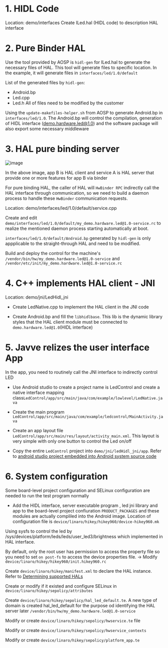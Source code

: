 # 1. HIDL Code
Location: demo/interfaces
Create ILed.hal (HIDL code) to description HAL interface

# 2. Pure Binder HAL
Use the tool provided by AOSP is `hidl-gen` for ILed.hal to generate the necessary files of HAL. This tool will generate files to specific location. In the example, it will generate files in `interfaces/led/1.0/default`

List of the generated files by `hidl-gen`:
- Android.bp
- Led.cpp
- Led.h
All of files need to be modified by the customer

Using the `update-makefiles-helper.sh` from AOSP to generate Android.bp in `interfaces/led/1.0`. The Android.bp will control
the compilation, generation of HIDL interface (demo.hardware.led@1.0) and the software package will also export some necessary middleware

# 3. HAL pure binding server
![image](https://user-images.githubusercontent.com/52844962/222963335-3e6c07d6-a9f6-4cc9-9909-d6732af3d533.png)

In the above image, app B is HAL client and service A is HAL server that provide one or more features for app B via binder 

For pure binding HAL, the caller of HAL will `HwBinder RPC` indirectly call the HAL interface through communication, so we need to build a daemon process to handle these `HwBinder` communication requests.

Location: demo/interfaces/led/1.0/default/service.cpp

Create and edit `demo/interfaces/led/1.0/default/my_demo.hardware.led@1.0-service.rc` to realize the mentioned daemon process starting automatically at boot.

`interfaces/led/1.0/default/Android.bp` generated by `hidl-gen` is only appplicable to the straight-through HAL and need to be modified.

Build and deploy the control for the machine's `/vendor/bin/hw/my_demo.hardware.led@1.0-service` and `/vendor/etc/init/my_demo.hardware.led@1.0-service.rc`

# 4. C++ implements HAL client - JNI
Location: demo/jni/LedHidl_jni
- Create LedNative.cpp to implement the HAL client in the JNI code

- Create Android.bp and fill the `libhidlbase`. This lib is the dynamic library styles that the HAL client module must be connected to `demo.hardware.led@1.0`(HIDL interface)

# 5. Javve relizes the user interface App
In the app, you need to routinely call the JNI interface to indirectly control LED

- Use Android studio to create a project name is LedControl and create a native interface mapping class`LedControl/app/src/main/java/com/example/lowlevel/LedNative.java`

- Create the main program `LedControl/app/src/main/java/com/example/ledcontrol/MainActivity.java`

- Create an app layout file `LedControl/app/src/main/res/layout/activity_main.xml`. This layout is very simple with only one button to control the Led on/off

- Copy the entire `LedControl` project into `demo/jni/ledHidl_jni/app`. Refer to [android studio project embedded into Android system source code](https://blog.csdn.net/weixin_39655765/article/details/106294459)

# 6. System configuration
Some board-level project configuration and SELinux configuration are needed to run the test program normally

- Add the HIDL interface, server executable program , led jni library and app to the board-level project confiuration `PRODUCT_PACKAGES` and these modules are actually compliled into the Android image. Location of configuration file is `device/linaro/hikey/hikey960/device-hikey960.mk`

Using sysfs to control the led by /sys/devices/platform/leds/leds/user_led3/brightness which implemented in HAL interface.

By default, only the root user has permission to access the property file so you need to set `on post-fs` to access the device properties file.
-> Modify `device/linaro/hikey/hikey960/init.hikey960.rc` 

Create `device/linaro/hikey/manifest.xml` to declare the HAL instance. Refer to [Determining supported HALs](https://source.android.google.cn/docs/core/tests/vts/hal-testability#determine-supported-hals)


Create or modify if it existed and configure SELinux in `device/linaro/hikey/sepolicy/attributes`

Create `device/linaro/hikey/sepolicy/hal_led_default.te`. A new type of domain is created hal_led_default for the purpose od identifying  the HAL server later `/vendor/bin/hw/my_demo.hardware.led@1.0-service`

Modify or create `device/linaro/hikey/sepolicy/hwservice.te` file

Modify or create `device/linaro/hikey/sepolicy/hwservice_contexts`

Modify or create `device/linaro/hikey/sepolicy/platform_app.te`


